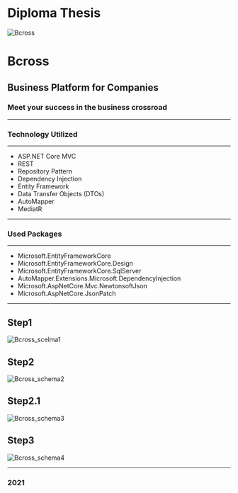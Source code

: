# Diploma Thesis

![Bcross](https://dewey.tailorbrands.com/production/brand_version_mockup_image/319/3853376319_adea5418-0829-45a9-81c6-15a94b168cf7.png?cb=1601812145%27)


# Bcross 
## Business Platform for Companies
### Meet your success in the business crossroad

__________
### Technology Utilized
__________
+ ASP.NET Core MVC
+ REST
+ Repository Pattern
+ Dependency Injection
+ Entity Framework
+ Data Transfer Objects (DTOs)
+ AutoMapper
+ MediatR
__________

### Used Packages
__________
+ Microsoft.EntityFrameworkCore
+ Microsoft.EntityFrameworkCore.Design
+ Microsoft.EntityFrameworkCore.SqlServer
+ AutoMapper.Extensions.Microsoft.DependencyInjection
+ Microsoft.AspNetCore.Mvc.NewtonsoftJson
+ Microsoft.AspNetCore.JsonPatch
__________

## Step1
![Bcross_scelma1](https://drive.google.com/uc?export=view&id=1BKXpW4sCDGPokamE0hqLBXLpDFKatg6k)

## Step2
![Bcross_schema2](https://drive.google.com/uc?export=view&id=1tEP05t5R-No1RLlyP72y9GZKZl_xJffV)

## Step2.1
![Bcross_schema3](https://drive.google.com/uc?export=view&id=1iquzpF5SGOVOrdnuh8GDgqBH4Q5cFve_)

## Step3
![Bcross_schema4](https://drive.google.com/uc?export=view&id=1RYRNIdH4XrF7-u02PILXESF2BdYezoWq)

__________

### 2021 
